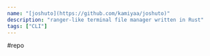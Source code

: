 ```yaml
---
name: "[joshuto](https://github.com/kamiyaa/joshuto)"
description: "ranger-like terminal file manager written in Rust"
tags: ["CLI"]
---
```

#repo
